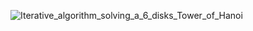 ![Iterative_algorithm_solving_a_6_disks_Tower_of_Hanoi](https://github.com/mursalatul/mini-projects/assets/79168756/ce4bda79-0647-4b26-a3f5-6da1857d7eec)
